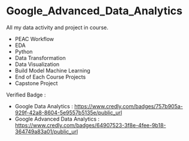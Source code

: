 # Google_Advanced_Data_Analytics
All my data activity and project in course.

- PEAC Workflow
- EDA
- Python
- Data Transformation
- Data Visualization
- Build Model Machine Learning
- End of Each Course Projects
- Capstone Project

Verified Badge :
- Google Data Analytics : https://www.credly.com/badges/757b905a-929f-42a8-8604-5e9557b5135e/public_url
- Google Advanced Data Analytics : https://www.credly.com/badges/64907523-3f8e-4fee-9b18-364749a83a01/public_url
